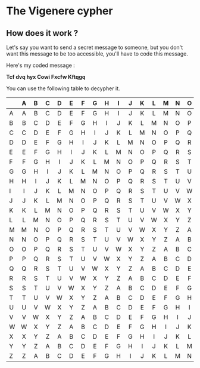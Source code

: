 # The Vigenere cypher
## How does it work ?
Let's say you want to send a secret message to someone, but you don't want this message to be too accessible, you'll have to code this message.

Here's my coded message :

**Tcf dvq hyx Cowi Fxcfw Kftqgq**

You can use the following table to decypher it.


|   |A   |B   |C   |D   |E   |F   |G   |H   |I   |J   |K   |L   |M   |N   |O   |P   |Q   |R   |S   |T   |U   |V   |W   |X   |Y   |Z  |
|:--|:--:|:--:|:--:|:--:|:--:|:--:|:--:|:--:|:--:|:--:|:--:|:--:|:--:|:--:|:--:|:--:|:--:|:--:|:--:|:--:|:--:|:--:|:--:|:--:|:--:|--:|
|A  |A   |B   |C   |D   |E   |F   |G   |H   |I   |J   |K   |L   |M   |N   |O   |P   |Q   |R   |S   |T   |U   |V   |W   |X   |Y   |Z  |
|B  |B   |C   |D   |E   |F   |G   |H   |I   |J   |K   |L   |M   |N   |O   |P   |Q   |R   |S   |T   |U   |V   |W   |X   |Y   |Z   |A  |
|C  |C   |D   |E   |F   |G   |H   |I   |J   |K   |L   |M   |N   |O   |P   |Q   |R   |S   |T   |U   |V   |W   |X   |Y   |Z   |A   |B  |
|D  |D   |E   |F   |G   |H   |I   |J   |K   |L   |M   |N   |O   |P   |Q   |R   |S   |T   |U   |V   |W   |X   |Y   |Z   |A   |B   |C  |
|E  |E   |F   |G   |H   |I   |J   |K   |L   |M   |N   |O   |P   |Q   |R   |S   |T   |U   |V   |W   |X   |Y   |Z   |A   |B   |C   |D  |
|F  |F   |G   |H   |I   |J   |K   |L   |M   |N   |O   |P   |Q   |R   |S   |T   |U   |V   |W   |X   |Y   |Z   |A   |B   |C   |D   |E  |
|G  |G   |H   |I   |J   |K   |L   |M   |N   |O   |P   |Q   |R   |S   |T   |U   |V   |W   |X   |Y   |Z   |A   |B   |C   |D   |E   |F  |
|H  |H   |I   |J   |K   |L   |M   |N   |O   |P   |Q   |R   |S   |T   |U   |V   |W   |X   |Y   |Z   |A   |B   |C   |D   |E   |F   |G  |
|I  |I   |J   |K   |L   |M   |N   |O   |P   |Q   |R   |S   |T   |U   |V   |W   |X   |Y   |Z   |A   |B   |C   |D   |E   |F   |G   |H  |
|J  |J   |K   |L   |M   |N   |O   |P   |Q   |R   |S   |T   |U   |V   |W   |X   |Y   |Z   |A   |B   |C   |D   |E   |F   |G   |H   |I  |
|K  |K   |L   |M   |N   |O   |P   |Q   |R   |S   |T   |U   |V   |W   |X   |Y   |Z   |A   |B   |C   |D   |E   |F   |G   |H   |I   |J  |
|L  |L   |M   |N   |O   |P   |Q   |R   |S   |T   |U   |V   |W   |X   |Y   |Z   |A   |B   |C   |D   |E   |F   |G   |H   |I   |J   |K  |
|M  |M   |N   |O   |P   |Q   |R   |S   |T   |U   |V   |W   |X   |Y   |Z   |A   |B   |C   |D   |E   |F   |G   |H   |I   |J   |K   |L  |
|N  |N   |O   |P   |Q   |R   |S   |T   |U   |V   |W   |X   |Y   |Z   |A   |B   |C   |D   |E   |F   |G   |H   |I   |J   |K   |L   |M  |
|O  |O   |P   |Q   |R   |S   |T   |U   |V   |W   |X   |Y   |Z   |A   |B   |C   |D   |E   |F   |G   |H   |I   |J   |K   |L   |M   |N  |
|P  |P   |Q   |R   |S   |T   |U   |V   |W   |X   |Y   |Z   |A   |B   |C   |D   |E   |F   |G   |H   |I   |J   |K   |L   |M   |N   |O  |
|Q  |Q   |R   |S   |T   |U   |V   |W   |X   |Y   |Z   |A   |B   |C   |D   |E   |F   |G   |H   |I   |J   |K   |L   |M   |N   |O   |P  |
|R  |R   |S   |T   |U   |V   |W   |X   |Y   |Z   |A   |B   |C   |D   |E   |F   |G   |H   |I   |J   |K   |L   |M   |N   |O   |P   |Q  |
|S  |S   |T   |U   |V   |W   |X   |Y   |Z   |A   |B   |C   |D   |E   |F   |G   |H   |I   |J   |K   |L   |M   |N   |O   |P   |Q   |R  |
|T  |T   |U   |V   |W   |X   |Y   |Z   |A   |B   |C   |D   |E   |F   |G   |H   |I   |J   |K   |L   |M   |N   |O   |P   |Q   |R   |S  |
|U  |U   |V   |W   |X   |Y   |Z   |A   |B   |C   |D   |E   |F   |G   |H   |I   |J   |K   |L   |M   |N   |O   |P   |Q   |R   |S   |T  |
|V  |V   |W   |X   |Y   |Z   |A   |B   |C   |D   |E   |F   |G   |H   |I   |J   |K   |L   |M   |N   |O   |P   |Q   |R   |S   |T   |U  |
|W  |W   |X   |Y   |Z   |A   |B   |C   |D   |E   |F   |G   |H   |I   |J   |K   |L   |M   |N   |O   |P   |Q   |R   |S   |T   |U   |V  |
|X  |X   |Y   |Z   |A   |B   |C   |D   |E   |F   |G   |H   |I   |J   |K   |L   |M   |N   |O   |P   |Q   |R   |S   |T   |U   |V   |W  |
|Y  |Y   |Z   |A   |B   |C   |D   |E   |F   |G   |H   |I   |J   |K   |L   |M   |N   |O   |P   |Q   |R   |S   |T   |U   |V   |W   |X  |
|Z  |Z   |A   |B   |C   |D   |E   |F   |G   |H   |I   |J   |K   |L   |M   |N   |O   |P   |Q   |R   |S   |T   |U   |V   |W   |X   |Y  |
